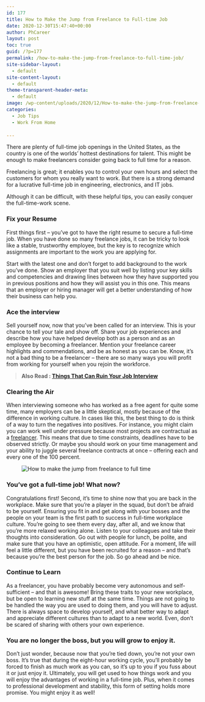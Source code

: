 ```yaml
---
id: 177
title: How to Make the Jump from Freelance to Full-time Job
date: 2020-12-30T15:47:40+00:00
author: PhCareer
layout: post
toc: true
guid: /?p=177
permalink: /how-to-make-the-jump-from-freelance-to-full-time-job/
site-sidebar-layout:
  - default
site-content-layout:
  - default
theme-transparent-header-meta:
  - default
image: /wp-content/uploads/2020/12/How-to-make-the-jump-from-freelance-to-full-time.png
categories:
  - Job Tips
  - Work From Home
 
---
```

There are plenty of full-time job openings in the United States, as the country is one of the worlds&#8217; hottest destinations for talent. This might be enough to make freelancers consider going back to full time for a reason.

Freelancing is great; it enables you to control your own hours and select the customers for whom you really want to work. But there is a strong demand for a lucrative full-time job in engineering, electronics, and IT jobs.

Although it can be difficult, with these helpful tips, you can easily conquer the full-time-work scene.

### Fix your Resume

First things first &#8211; you&#8217;ve got to have the right resume to secure a full-time job. When you have done so many freelance jobs, it can be tricky to look like a stable, trustworthy employee, but the key is to recognize which assignments are important to the work you are applying for.

Start with the latest one and don&#8217;t forget to add background to the work you&#8217;ve done. Show an employer that you suit well by listing your key skills and competencies and drawing lines between how they have supported you in previous positions and how they will assist you in this one. This means that an employer or hiring manager will get a better understanding of how their business can help you.

### Ace the interview

Sell yourself now, now that you&#8217;ve been called for an interview. This is your chance to tell your tale and show off. Share your job experiences and describe how you have helped develop both as a person and as an employee by becoming a freelancer. Mention your freelance career highlights and commendations, and be as honest as you can be. Know, it&#8217;s not a bad thing to be a freelancer &#8211; there are so many ways you will profit from working for yourself when you rejoin the workforce.

<blockquote class="wp-block-quote">
  <p>
    <strong>Also Read : <a href="/things-that-can-ruin-your-job-interview/">Things That Can Ruin Your Job Interview</a></strong>
  </p>
</blockquote>

### Clearing the Air

When interviewing someone who has worked as a free agent for quite some time, many employers can be a little skeptical, mostly because of the difference in working culture. In cases like this, the best thing to do is think of a way to turn the negatives into positives. For instance, you might claim you can work well under pressure because most projects are contractual as a [freelancer](https://en.wikipedia.org/wiki/Freelancer). This means that due to time constraints, deadlines have to be observed strictly. Or maybe you should work on your time management and your ability to juggle several freelance contracts at once &#8211; offering each and every one of the 100 percent.

<div class="wp-block-image">
  <figure class="aligncenter size-large is-resized"><img loading="lazy" src="/wp-content/uploads/2020/12/Transitoning-from-full-time-to-freelance.jpg" alt="How to make the jump from freelance to full time" class="wp-image-178" width="695" height="272" srcset="/wp-content/uploads/2020/12/Transitoning-from-full-time-to-freelance.jpg 600w, /wp-content/uploads/2020/12/Transitoning-from-full-time-to-freelance-300x118.jpg 300w" sizes="(max-width: 695px) 100vw, 695px" /></figure>
</div>

### You&#8217;ve got a full-time job! What now?

Congratulations first! Second, it&#8217;s time to shine now that you are back in the workplace. Make sure that you&#8217;re a player in the squad, but don&#8217;t be afraid to be yourself. Ensuring you fit in and get along with your bosses and the people on your team is the first path to success in full-time workplace culture. You&#8217;re going to see them every day, after all, and we know that you&#8217;re more relaxed working alone. Listen to your colleagues and take their thoughts into consideration. Go out with people for lunch, be polite, and make sure that you have an optimistic, open attitude. For a moment, life will feel a little different, but you have been recruited for a reason &#8211; and that&#8217;s because you&#8217;re the best person for the job. So go ahead and be nice.

### Continue to Learn

As a freelancer, you have probably become very autonomous and self-sufficient &#8211; and that is awesome! Bring these traits to your new workplace, but be open to learning new stuff at the same time. Things are not going to be handled the way you are used to doing them, and you will have to adjust. There is always space to develop yourself, and what better way to adapt and appreciate different cultures than to adapt to a new world. Even, don&#8217;t be scared of sharing with others your own experience.

### You are no longer the boss, but you will grow to enjoy it.

Don&#8217;t just wonder, because now that you&#8217;re tied down, you&#8217;re not your own boss. It&#8217;s true that during the eight-hour working cycle, you&#8217;ll probably be forced to finish as much work as you can, so it&#8217;s up to you if you fuss about it or just enjoy it. Ultimately, you will get used to how things work and you will enjoy the advantages of working in a full-time job. Plus, when it comes to professional development and stability, this form of setting holds more promise. You might enjoy it as well!
